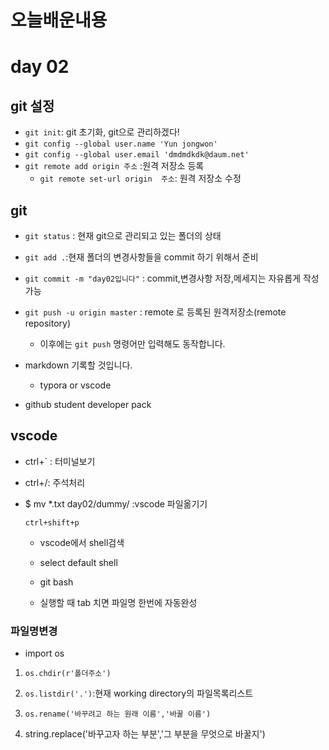 # 오늘배운내용

# day 02

## git 설정

* `git init`: git 초기화, git으로 관리하겠다!
* `git config --global user.name 'Yun jongwon'`
* `git config --global user.email 'dmdmdkdk@daum.net'`
* `git remote add origin 주소` :원격 저장소 등록
  * `git remote set-url origin  주소`: 원격 저장소 수정

## git

* `git status` : 현재 git으로 관리되고 있는 폴더의 상태
* `git add .`:현재 폴더의 변경사항들을  commit  하기 위해서 준비
* `git commit -m "day02입니다"` : commit,변경사항 저장,메세지는 자유롭게 작성가능
* `git push -u origin master` : remote 로 등록된 원격저장소(remote repository)
  * 이후에는 `git push` 명령어만 입력해도 동작합니다.



* markdown 기록할 것입니다.
  * typora or vscode

* github student developer pack



## vscode

* ctrl+` : 터미널보기

* ctrl+/: 주석처리

* $ mv *.txt day02/dummy/  :vscode 파일옮기기



  ```
  ctrl+shift+p
  ```

  - vscode에서 shell검색

  - select default shell

  - git bash

  - 실행할 때 tab 치면 파일명 한번에 자동완성




### 파일명변경

* import os

1. `os.chdir(r'폴더주소')`

2. `os.listdir('.')`:현재 working directory의 파일목록리스트

3. `os.rename('바꾸려고 하는 원래 이름','바꿀 이름')`

4. string.replace('바꾸고자 하는 부분','그 부분을 무엇으로 바꿀지')









